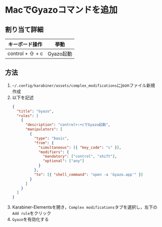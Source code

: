 # MacでGyazoコマンドを追加


## 割り当て詳細
| キーボード操作  |   挙動    |
| :-------------: | :-------: |
| control + ⇧ + c | Gyazo起動 |


## 方法
1.  `~/.config/karabiner/assets/complex_modifications`にjsonファイル新規作成
2.  以下を記述
    ```JSON
    {
      "title": "Gyazo",
      "rules": [
        {
          "description": "control+⇧+cでGyazo起動",
          "manipulators": [
            {
              "type": "basic",
              "from": {
                "simultaneous": [{ "key_code": "c" }],
                "modifiers": {
                  "mandatory": ["control", "shift"],
                  "optional": ["any"]
                }
              },
              "to": [{ "shell_command": "open -a 'Gyazo.app'" }]
            }
          ]
        }
      ]
    }
    ```
3.  Karabiner-Elementsを開き，`Complex modifications`タブを選択し，左下の`Add rule`をクリック
4.  `Gyazo`を有効化する